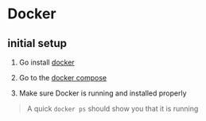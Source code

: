 # Docker

## initial setup

1. Go install [docker](https://docs.docker.com/install/)

2. Go to the [docker compose](https://docs.docker.com/compose/install/)

3. Make sure Docker is running and installed properly

> A quick `docker ps` should show you that it is running